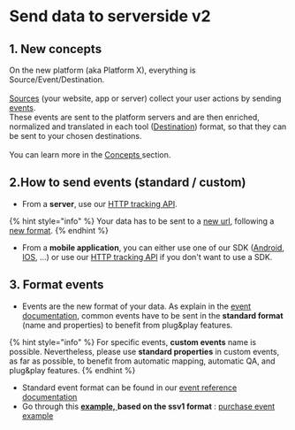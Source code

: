 # Send data to serverside v2

## 1. New concepts

On the new platform (aka Platform X), everything is Source/Event/Destination.\
\
[Sources](./#source) (your website, app or server) collect your user actions by sending [events](./#event).\
These events are sent to the platform servers and are then enriched, normalized and translated in each tool ([Destination](./#destinations)) format, so that they can be sent to your chosen destinations.\
\
You can learn more in the [Concepts ](../../../../concepts/)section.

## 2.How to send events (standard / custom)

* From a **server**, use our [HTTP tracking API](../../../../../features/sources/sources-catalog/http-tracking-api.md).

{% hint style="info" %}
Your data has to be sent to a [new url](../../../../../features/sources/sources-catalog/http-tracking-api.md#track), following a [new format](./#3.-format-events).
{% endhint %}

* From a **mobile application**, you can either use one of our SDK ([Android](../../../../../features/sources/sources-catalog/mobile-app/android.md), [IOS](../../../../../features/sources/sources-catalog/mobile-app/ios.md), ...) or use our  [HTTP tracking API](https://community.commandersact.com/platform-x/features/integrations/sources/sources-catalog/http-tracking-api) if you don't want to use a SDK.

## 3. Format events

* Events are the new format of your data. As explain in the [event documentation](../../../../../developers/tracking/about-events/), common events have to be sent in the **standard format** (name and properties) to benefit from plug\&play features.

{% hint style="info" %}
For specific events, **custom events** name is possible. Nevertheless, please use **standard properties** in custom events, as far as possible, to benefit from automatic mapping, automatic QA, and plug\&play features.
{% endhint %}

* Standard event format can be found in our [event reference documentation](https://community.commandersact.com/platform-x/developers/tracking/events-reference)
* Go through this [**example,** ](purchase-event-example-ssv1-to-ssv2.md)**based on the ssv1 format** :  [purchase event example](purchase-event-example-ssv1-to-ssv2.md)
